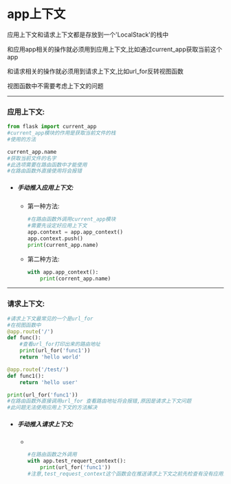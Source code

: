 # 										 app上下文

应用上下文和请求上下文都是存放到一个'LocalStack'的栈中

和应用app相关的操作就必须用到应用上下文,比如通过current_app获取当前这个app

和请求相关的操作就必须用到请求上下文,比如url_for反转视图函数

视图函数中不需要考虑上下文的问题



------



### 应用上下文:

```python
from flask import current_app
#current_app模块的作用是获取当前文件的栈
#使用的方法

current_app.name
#获取当前文件的名字
#此选项需要在路由函数中才能使用
#在路由函数外直接使用将会报错
```

- ##### 手动推入应用上下文:

  - 第一种方法:

    ```python
    #在路由函数外调用current_app模块
    #需要先设定好应用上下文
    app.context = app.app_context()
    app.context.push()
    print(current_app.name)
    
    ```

  - 第二种方法:

    ```python
    with app.app_context():
    	print(corrent_app.name)
    ```

------

### 请求上下文:

```python
#请求上下文最常见的一个是url_for
#在视图函数中
@app.route('/')
def func():
    #查看url_for打印出来的路由地址
    print(url_for('func1'))
    return 'hello world'

@app.route('/test/')
def func1():
    return 'hello user'

print(url_for('func1'))
#在路由函数外直接调用url_for 查看路由地址将会报错,原因是请求上下文问题
#此问题无法使用应用上下文的方法解决
```

- ##### 手动推入请求上下文:

  - ​	

    ```python
    #在路由函数之外调用
    with app.test_requert_context():
        print(url_for('func1'))
    #注意,test_request_context这个函数会在推送请求上下文之前先检查有没有应用上下文,如果没有,将会先推送一个应用上下文过来,在推送一个请求上下文,也就是说,在一定程度上等同于app_context的加强版
    ```

    